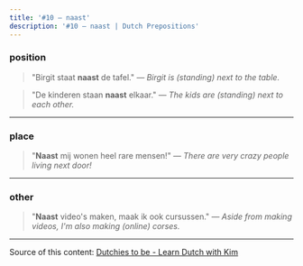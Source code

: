 ```yaml
---
title: '#10 — naast'
description: '#10 — naast | Dutch Prepositions'
---
```


### position

> "Birgit staat **naast** de tafel."
> _— Birgit is (standing) next to the table._

> "De kinderen staan **naast** elkaar."
> _— The kids are (standing) next to each other._

---

### place

> "**Naast** mij wonen heel rare mensen!"
> _— There are very crazy people living next door!_

---

### other

> "**Naast** video's maken, maak ik ook cursussen."
> _— Aside from making videos, I'm also making (online) corses._

---

Source of this content: [Dutchies to be - Learn Dutch with Kim](https://youtu.be/pJjI7ELlDFA)
